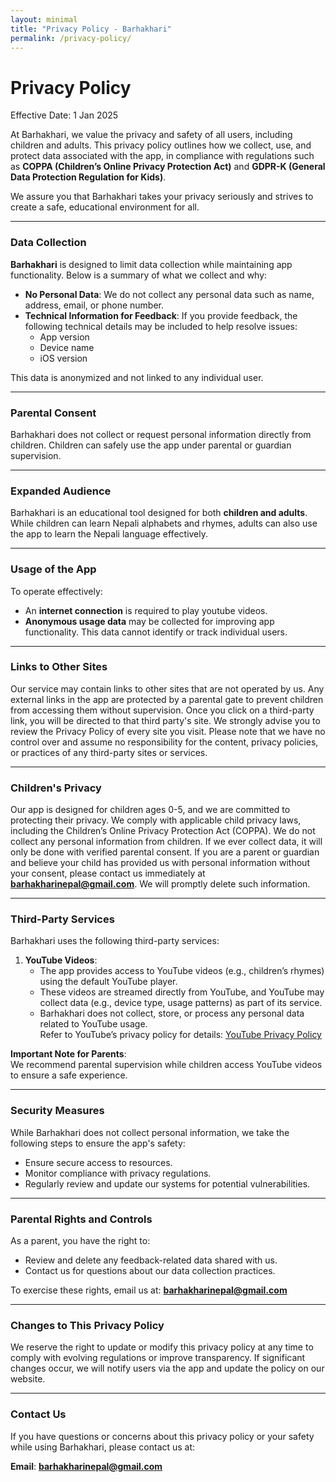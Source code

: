 ```yaml
---
layout: minimal
title: "Privacy Policy - Barhakhari"
permalink: /privacy-policy/
---
```


<style>
  /* Hide default Jekyll page title and header */
  h1.page-title {
    display: none;
  }
  header {
    display: none;
  }
</style>

# Privacy Policy

Effective Date: 1 Jan 2025

At Barhakhari, we value the privacy and safety of all users, including children and adults. This privacy policy outlines how we collect, use, and protect data associated with the app, in compliance with regulations such as **COPPA (Children’s Online Privacy Protection Act)** and **GDPR-K (General Data Protection Regulation for Kids)**.

We assure you that Barhakhari takes your privacy seriously and strives to create a safe, educational environment for all.

---

### Data Collection

**Barhakhari** is designed to limit data collection while maintaining app functionality. Below is a summary of what we collect and why:

- **No Personal Data**: We do not collect any personal data such as name, address, email, or phone number.
- **Technical Information for Feedback**: If you provide feedback, the following technical details may be included to help resolve issues:
  - App version
  - Device name
  - iOS version

This data is anonymized and not linked to any individual user.

---

### Parental Consent

Barhakhari does not collect or request personal information directly from children. Children can safely use the app under parental or guardian supervision.

---

### Expanded Audience

Barhakhari is an educational tool designed for both **children and adults**. While children can learn Nepali alphabets and rhymes, adults can also use the app to learn the Nepali language effectively.

---

### Usage of the App

To operate effectively:
- An **internet connection** is required to play youtube videos.
- **Anonymous usage data** may be collected for improving app functionality. This data cannot identify or track individual users.

---

### Links to Other Sites

Our service may contain links to other sites that are not operated by us. Any external links in the app are protected by a parental gate to prevent children from accessing them without supervision.
Once you click on a third-party link, you will be directed to that third party's site. We strongly advise you to review the Privacy Policy of every site you visit.
Please note that we have no control over and assume no responsibility for the content, privacy policies, or practices of any third-party sites or services.

---

### Children's Privacy

Our app is designed for children ages 0-5, and we are committed to protecting their privacy. We comply with applicable child privacy laws, including the Children’s Online Privacy Protection Act (COPPA).
We do not collect any personal information from children. If we ever collect data, it will only be done with verified parental consent.
If you are a parent or guardian and believe your child has provided us with personal information without your consent, please contact us immediately at **barhakharinepal@gmail.com**. We will promptly delete such information.

---

### Third-Party Services

Barhakhari uses the following third-party services:  

1. **YouTube Videos**:  
   - The app provides access to YouTube videos (e.g., children’s rhymes) using the default YouTube player.  
   - These videos are streamed directly from YouTube, and YouTube may collect data (e.g., device type, usage patterns) as part of its service.  
   - Barhakhari does not collect, store, or process any personal data related to YouTube usage.  
   Refer to YouTube’s privacy policy for details: [YouTube Privacy Policy](https://policies.google.com/privacy)

**Important Note for Parents**:  
We recommend parental supervision while children access YouTube videos to ensure a safe experience.

---

### Security Measures

While Barhakhari does not collect personal information, we take the following steps to ensure the app's safety:
- Ensure secure access to resources.
- Monitor compliance with privacy regulations.
- Regularly review and update our systems for potential vulnerabilities.

---

### Parental Rights and Controls

As a parent, you have the right to:
- Review and delete any feedback-related data shared with us.
- Contact us for questions about our data collection practices.

To exercise these rights, email us at: **barhakharinepal@gmail.com**

---

### Changes to This Privacy Policy

We reserve the right to update or modify this privacy policy at any time to comply with evolving regulations or improve transparency. If significant changes occur, we will notify users via the app and update the policy on our website.

---

### Contact Us

If you have questions or concerns about this privacy policy or your safety while using Barhakhari, please contact us at:

**Email**: **barhakharinepal@gmail.com**

